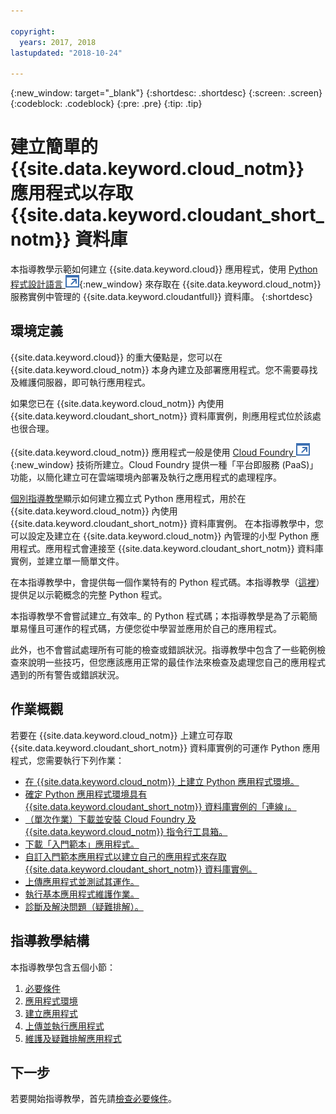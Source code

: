 ```yaml
---

copyright:
  years: 2017, 2018
lastupdated: "2018-10-24"

---
```


{:new_window: target="_blank"}
{:shortdesc: .shortdesc}
{:screen: .screen}
{:codeblock: .codeblock}
{:pre: .pre}
{:tip: .tip}

<!-- Acrolinx: 2017-05-10 -->

# 建立簡單的 {{site.data.keyword.cloud_notm}} 應用程式以存取 {{site.data.keyword.cloudant_short_notm}} 資料庫

本指導教學示範如何建立 {{site.data.keyword.cloud}} 應用程式，使用 [Python 程式設計語言 ![外部鏈結圖示](../images/launch-glyph.svg "外部鏈結圖示")](https://www.python.org/){:new_window} 來存取在 {{site.data.keyword.cloud_notm}} 服務實例中管理的 {{site.data.keyword.cloudantfull}} 資料庫。
{:shortdesc}

## 環境定義

{{site.data.keyword.cloud}} 的重大優點是，您可以在 {{site.data.keyword.cloud_notm}} 本身內建立及部署應用程式。您不需要尋找及維護伺服器，即可執行應用程式。

如果您已在 {{site.data.keyword.cloud_notm}} 內使用 {{site.data.keyword.cloudant_short_notm}} 資料庫實例，則應用程式位於該處也很合理。

{{site.data.keyword.cloud_notm}} 應用程式一般是使用 [Cloud Foundry ![外部鏈結圖示](../images/launch-glyph.svg "外部鏈結圖示")](https://en.wikipedia.org/wiki/Cloud_Foundry){:new_window} 技術所建立。Cloud Foundry 提供一種「平台即服務 (PaaS)」功能，以簡化建立可在雲端環境內部署及執行之應用程式的處理程序。

[個別指導教學](create_database.html)顯示如何建立獨立式 Python 應用程式，用於在 {{site.data.keyword.cloud_notm}} 內使用 {{site.data.keyword.cloudant_short_notm}} 資料庫實例。
在本指導教學中，您可以設定及建立在 {{site.data.keyword.cloud_notm}} 內管理的小型 Python 應用程式。應用程式會連接至 {{site.data.keyword.cloudant_short_notm}} 資料庫實例，並建立單一簡單文件。

在本指導教學中，會提供每一個作業特有的 Python 程式碼。本指導教學（[這裡](create_bmxapp_createapp.html#complete-listing)）提供足以示範概念的完整 Python 程式。

本指導教學不會嘗試建立_有效率_ 的 Python 程式碼；本指導教學是為了示範簡單易懂且可運作的程式碼，方便您從中學習並應用於自己的應用程式。

此外，也不會嘗試處理所有可能的檢查或錯誤狀況。指導教學中包含了一些範例檢查來說明一些技巧，但您應該應用正常的最佳作法來檢查及處理您自己的應用程式遇到的所有警告或錯誤狀況。

## 作業概觀

若要在 {{site.data.keyword.cloud_notm}} 上建立可存取 {{site.data.keyword.cloudant_short_notm}} 資料庫實例的可運作 Python 應用程式，您需要執行下列作業：

-   [在 {{site.data.keyword.cloud_notm}} 上建立 Python 應用程式環境。](create_bmxapp_appenv.html#creating)
-   [確定 Python 應用程式環境具有 {{site.data.keyword.cloudant_short_notm}} 資料庫實例的「連線」。](create_bmxapp_appenv.html#connecting)
-   [（單次作業）下載並安裝 Cloud Foundry 及 {{site.data.keyword.cloud_notm}} 指令行工具箱。](create_bmxapp_appenv.html#toolkits)
-   [下載「入門範本」應用程式。](create_bmxapp_appenv.html#starter)
-   [自訂入門範本應用程式以建立自己的應用程式來存取 {{site.data.keyword.cloudant_short_notm}} 資料庫實例。](create_bmxapp_createapp.html#theApp)
-   [上傳應用程式並測試其運作。](create_bmxapp_upload.html#uploading)
-   [執行基本應用程式維護作業。](create_bmxapp_maintain.html#maintenance)
-   [診斷及解決問題（疑難排解）。](create_bmxapp_maintain.html#troubleshooting)

## 指導教學結構

本指導教學包含五個小節：

1.  [必要條件](create_bmxapp_prereq.html)
2.  [應用程式環境](create_bmxapp_appenv.html)
3.  [建立應用程式](create_bmxapp_createapp.html)
4.  [上傳並執行應用程式](create_bmxapp_upload.html)
5.  [維護及疑難排解應用程式](create_bmxapp_maintain.html)

## 下一步

若要開始指導教學，首先請[檢查必要條件](create_bmxapp_prereq.html)。
